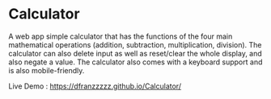 # Calculator
A web app simple calculator that has the functions of the four main mathematical operations (addition, subtraction, multiplication, division). The calculator can also delete input as well as reset/clear the whole display, and also negate a value. The calculator also comes with a keyboard support and is also mobile-friendly.

Live Demo : https://dfranzzzzz.github.io/Calculator/
